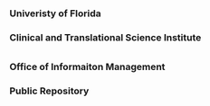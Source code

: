 ### Univeristy of Florida 
### Clinical and Translational Science Institute
######
### Office of Informaiton Management
### Public Repository
